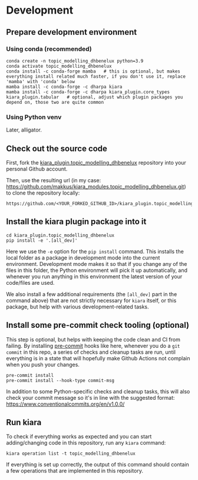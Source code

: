 # Development


## Prepare development environment

### Using conda (recommended)

```
conda create -n topic_modelling_dhbenelux python=3.9
conda activate topic_modelling_dhbenelux
conda install -c conda-forge mamba   # this is optional, but makes everything install related much faster, if you don't use it, replace 'mamba' with 'conda' below
mamba install -c conda-forge -c dharpa kiara
mamba install -c conda-forge -c dharpa kiara_plugin.core_types kiara_plugin.tabular   # optional, adjust which plugin packages you depend on, those two are quite common
```

### Using Python venv

Later, alligator.


## Check out the source code

First, fork the [kiara_plugin.topic_modelling_dhbenelux](https://github.com/DHARPA-Project/kiara_plugin.topic_modelling_dhbenelux) repository into your personal Github account.

Then, use the resulting url (in my case: https://github.com/makkus/kiara_modules.topic_modelling_dhbenelux.git) to clone the repository locally:

```
https://github.com/<YOUR_FORKED_GITHUB_ID>/kiara_plugin.topic_modelling_dhbenelux
```

## Install the kiara plugin package into it

```
cd kiara_plugin.topic_modelling_dhbenelux
pip install -e '.[all_dev]'
```

Here we use the `-e` option for the `pip install` command. This installs the local folder as a package in development mode into the current environment. Development mode makes it so that if you change any of the files in this folder, the Python environment will pick it up automatically, and whenever you run anything in this environment the latest version of your code/files are used.

We also install a few additional requirements  (the `[all_dev]` part in the command above) that are not strictly necessary for `kiara` itself, or this package, but help with various development-related tasks.

## Install some pre-commit check tooling (optional)

This step is optional, but helps with keeping the code clean and CI from failing. By installing [pre-commit](https://pre-commit.com/) hooks like here,
whenever you do a `git commit` in this repo, a series of checks and cleanup tasks are run, until everything is in a state
that will hopefully make Github Actions not complain when you push your changes.

```
pre-commit install
pre-commit install --hook-type commit-msg
```

In addition to some Python-specific checks and cleanup tasks, this will also check your commit message so it's in line with the suggested format:
https://www.conventionalcommits.org/en/v1.0.0/

## Run kiara

To check if everything works as expected and you can start adding/changing code in this repository, run any `kiara` command:

```
kiara operation list -t topic_modelling_dhbenelux
```

If everything is set up correctly, the output of this command should contain a few operations that are implemented in this repository.
